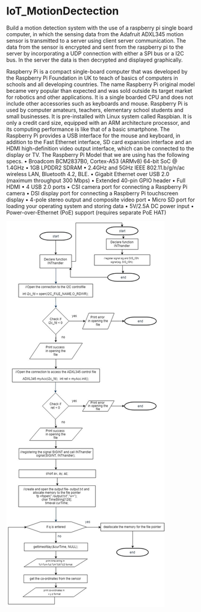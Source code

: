 # IoT_MotionDectection

Build a motion detection system with the use of a raspberry pi single board computer, in which the sensing data from the Adafruit ADXL345 motion sensor is transmitted to a server using client server communication. The data from the sensor is encrypted and sent from the raspberry pi to the server by incorporating a UDP connection with either a SPI bus or a I2C bus. In the server the data is then decrypted and displayed graphically.

Raspberry Pi is a compact single-board computer that was developed by the Raspberry Pi Foundation in UK to teach of basics of computers in schools and all developing countries. The name Raspberry Pi original model became very popular than expected and was sold outside its target market for robotics and other applications. It is a single boarded CPU and does not include other accessories such as keyboards and mouse.
	Raspberry Pi is used by computer amateurs, teachers, elementary school students and small businesses. It is pre-installed with Linux system called Raspbian. It is only a credit card size, equipped with an ARM architecture processor, and its computing performance is like that of a basic smartphone.
 The Raspberry Pi provides a USB interface for the mouse and keyboard, in addition to the Fast Ethernet interface, SD card expansion interface and an HDMI high-definition video output interface, which can be connected to the display or TV.
The Raspberry Pi Model that we are using has the following specs.
        •	Broadcom BCM2837B0, Cortex-A53 (ARMv8) 64-bit SoC @ 1.4GHz
        •	1GB LPDDR2 SDRAM
        •	2.4GHz and 5GHz IEEE 802.11.b/g/n/ac wireless LAN, Bluetooth 4.2, BLE.
        •	Gigabit Ethernet over USB 2.0 (maximum throughput 300 Mbps)
        •	Extended 40-pin GPIO header
        •	Full HDMI
        •	4 USB 2.0 ports
        •	CSI camera port for connecting a Raspberry Pi camera
        •	DSI display port for connecting a Raspberry Pi touchscreen display
        •	4-pole stereo output and composite video port
        •	Micro SD port for loading your operating system and storing data
        •	5V/2.5A DC power input
        •	Power-over-Ethernet (PoE) support (requires separate PoE HAT)
  
![](clientserver.jpg)
